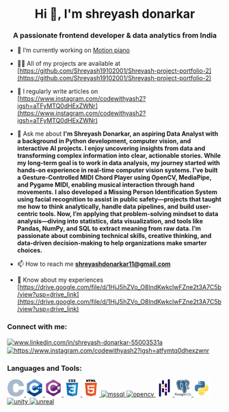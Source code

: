 <h1 align="center">Hi 👋, I'm shreyash donarkar</h1>
<h3 align="center">A passionate frontend developer & data analytics from India</h3>

- 🔭 I’m currently working on [Motion piano](https://github.com/Shreyash19102001/Shreyash-project-portfolio-2/blob/main/recodes.py)

- 👨‍💻 All of my projects are available at [https://github.com/Shreyash19102001/Shreyash-project-portfolio-2](https://github.com/Shreyash19102001/Shreyash-project-portfolio-2)

- 📝 I regularly write articles on [https://www.instagram.com/codewithyash2?igsh=aTFyMTQ0dHExZWNr](https://www.instagram.com/codewithyash2?igsh=aTFyMTQ0dHExZWNr)

- 💬 Ask me about **I'm Shreyash Donarkar, an aspiring Data Analyst with a background in Python development, computer vision, and interactive AI projects. I enjoy uncovering insights from data and transforming complex information into clear, actionable stories. While my long-term goal is to work in data analysis, my journey started with hands-on experience in real-time computer vision systems. I’ve built a Gesture-Controlled MIDI Chord Player using OpenCV, MediaPipe, and Pygame MIDI, enabling musical interaction through hand movements. I also developed a Missing Person Identification System using facial recognition to assist in public safety—projects that taught me how to think analytically, handle data pipelines, and build user-centric tools. Now, I’m applying that problem-solving mindset to data analysis—diving into statistics, data visualization, and tools like Pandas, NumPy, and SQL to extract meaning from raw data. I’m passionate about combining technical skills, creative thinking, and data-driven decision-making to help organizations make smarter choices.**

- 📫 How to reach me **shreyashdonarkar11@gmail.com**

- 📄 Know about my experiences [https://drive.google.com/file/d/1HjJ5hZVo_O8lndKwkclwFZne2t3A7C5b/view?usp=drive_link](https://drive.google.com/file/d/1HjJ5hZVo_O8lndKwkclwFZne2t3A7C5b/view?usp=drive_link)

<h3 align="left">Connect with me:</h3>
<p align="left">
<a href="https://linkedin.com/in/www.linkedin.com/in/shreyash-donarkar-55003531a" target="blank"><img align="center" src="https://raw.githubusercontent.com/rahuldkjain/github-profile-readme-generator/master/src/images/icons/Social/linked-in-alt.svg" alt="www.linkedin.com/in/shreyash-donarkar-55003531a" height="30" width="40" /></a>
<a href="https://instagram.com/https://www.instagram.com/codewithyash2?igsh=atfymtq0dhexzwnr" target="blank"><img align="center" src="https://raw.githubusercontent.com/rahuldkjain/github-profile-readme-generator/master/src/images/icons/Social/instagram.svg" alt="https://www.instagram.com/codewithyash2?igsh=atfymtq0dhexzwnr" height="30" width="40" /></a>
</p>

<h3 align="left">Languages and Tools:</h3>
<p align="left"> <a href="https://www.cprogramming.com/" target="_blank" rel="noreferrer"> <img src="https://raw.githubusercontent.com/devicons/devicon/master/icons/c/c-original.svg" alt="c" width="40" height="40"/> </a> <a href="https://www.w3schools.com/cpp/" target="_blank" rel="noreferrer"> <img src="https://raw.githubusercontent.com/devicons/devicon/master/icons/cplusplus/cplusplus-original.svg" alt="cplusplus" width="40" height="40"/> </a> <a href="https://www.w3schools.com/cs/" target="_blank" rel="noreferrer"> <img src="https://raw.githubusercontent.com/devicons/devicon/master/icons/csharp/csharp-original.svg" alt="csharp" width="40" height="40"/> </a> <a href="https://www.w3schools.com/css/" target="_blank" rel="noreferrer"> <img src="https://raw.githubusercontent.com/devicons/devicon/master/icons/css3/css3-original-wordmark.svg" alt="css3" width="40" height="40"/> </a> <a href="https://www.w3.org/html/" target="_blank" rel="noreferrer"> <img src="https://raw.githubusercontent.com/devicons/devicon/master/icons/html5/html5-original-wordmark.svg" alt="html5" width="40" height="40"/> </a> <a href="https://www.microsoft.com/en-us/sql-server" target="_blank" rel="noreferrer"> <img src="https://www.svgrepo.com/show/303229/microsoft-sql-server-logo.svg" alt="mssql" width="40" height="40"/> </a> <a href="https://opencv.org/" target="_blank" rel="noreferrer"> <img src="https://www.vectorlogo.zone/logos/opencv/opencv-icon.svg" alt="opencv" width="40" height="40"/> </a> <a href="https://pandas.pydata.org/" target="_blank" rel="noreferrer"> <img src="https://raw.githubusercontent.com/devicons/devicon/2ae2a900d2f041da66e950e4d48052658d850630/icons/pandas/pandas-original.svg" alt="pandas" width="40" height="40"/> </a> <a href="https://www.postgresql.org" target="_blank" rel="noreferrer"> <img src="https://raw.githubusercontent.com/devicons/devicon/master/icons/postgresql/postgresql-original-wordmark.svg" alt="postgresql" width="40" height="40"/> </a> <a href="https://www.python.org" target="_blank" rel="noreferrer"> <img src="https://raw.githubusercontent.com/devicons/devicon/master/icons/python/python-original.svg" alt="python" width="40" height="40"/> </a> <a href="https://unity.com/" target="_blank" rel="noreferrer"> <img src="https://www.vectorlogo.zone/logos/unity3d/unity3d-icon.svg" alt="unity" width="40" height="40"/> </a> <a href="https://unrealengine.com/" target="_blank" rel="noreferrer"> <img src="https://raw.githubusercontent.com/kenangundogan/fontisto/036b7eca71aab1bef8e6a0518f7329f13ed62f6b/icons/svg/brand/unreal-engine.svg" alt="unreal" width="40" height="40"/> </a> </p>
